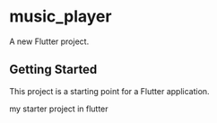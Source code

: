 # music_player

A new Flutter project.

## Getting Started

This project is a starting point for a Flutter application.

my starter project in flutter




